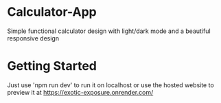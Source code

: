 # Calculator-App
 Simple functional calculator design with light/dark mode and a beautiful responsive design

# Getting Started
Just use 'npm run dev' to run it on localhost or use the hosted website to preview it at
https://exotic-exposure.onrender.com/
